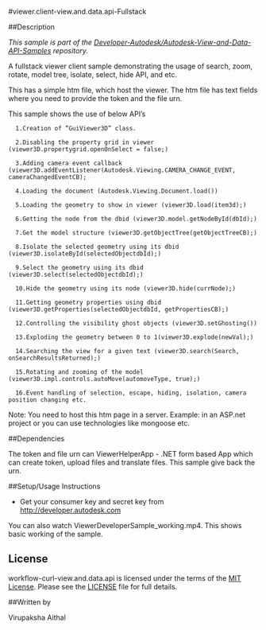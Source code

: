 #viewer.client-view.and.data.api-Fullstack 


##Description

*This sample is part of the [Developer-Autodesk/Autodesk-View-and-Data-API-Samples](https://github.com/Developer-Autodesk/autodesk-view-and-data-api-samples) repository.*

A fullstack viewer client sample demonstrating the usage of search, zoom, rotate, model tree, isolate, select, hide API, and etc.

This has a simple htm file, which host the viewer. The htm file has text fields where you need to provide the token and the file urn. 


This sample shows the use of below API’s

      1.Creation of “GuiViewer3D” class.
      
      2.Disabling the property grid in viewer (viewer3D.propertygrid.openOnSelect = false;)
      
      3.Adding camera event callback (viewer3D.addEventListener(Autodesk.Viewing.CAMERA_CHANGE_EVENT, cameraChangedEventCB);
      
      4.Loading the document (Autodesk.Viewing.Document.load())
      
      5.Loading the geometry to show in viewer (viewer3D.load(item3d);)
      
      6.Getting the node from the dbid (viewer3D.model.getNodeById(dbId);)
      
      7.Get the model structure (viewer3D.getObjectTree(getObjectTreeCB);)
      
      8.Isolate the selected geometry using its dbid (viewer3D.isolateById(selectedObjectdbId);)
      
      9.Select the geometry using its dbid (viewer3D.select(selectedObjectdbId);)
      
      10.Hide the geometry using its node (viewer3D.hide(currNode);)
      
      11.Getting geometry properties using dbid (viewer3D.getProperties(selectedObjectdbId, getPropertiesCB);) 
      
      12.Controlling the visibility ghost objects (viewer3D.setGhosting()) 
      
      13.Exploding the geometry between 0 to 1(viewer3D.explode(newVal);)
      
      14.Searching the view for a given text (viewer3D.search(Search, onSearchResultsReturned);)
      
      15.Rotating and zooming of the model (viewer3D.impl.controls.autoMove(automoveType, true);)
      
      16.Event handling of selection, escape, hiding, isolation, camera position changing etc. 

Note: You need to host this htm page in a server. Example: in an ASP.net project or you can use technologies like mongoose etc. 

##Dependencies

The token and file urn can ViewerHelperApp - .NET form based App which can create token, upload files and translate files. This sample give back the urn.

##Setup/Usage Instructions

* Get your consumer key and secret key from http://developer.autodesk.com

You can also watch ViewerDeveloperSample_working.mp4. This shows basic working of the sample.

## License

workflow-curl-view.and.data.api is licensed under the terms of the [MIT License](http://opensource.org/licenses/MIT). Please see the [LICENSE](LICENSE) file for full details.

##Written by 

Virupaksha Aithal



